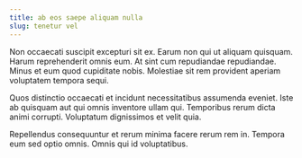 ```yaml
---
title: ab eos saepe aliquam nulla
slug: tenetur vel
---
```


Non occaecati suscipit excepturi sit ex. Earum non qui ut aliquam quisquam. Harum reprehenderit omnis eum. At sint cum repudiandae repudiandae. Minus et eum quod cupiditate nobis. Molestiae sit rem provident aperiam voluptatem tempora sequi.

Quos distinctio occaecati et incidunt necessitatibus assumenda eveniet. Iste ab quisquam aut qui omnis inventore ullam qui. Temporibus rerum dicta animi corrupti. Voluptatum dignissimos et velit quia.

Repellendus consequuntur et rerum minima facere rerum rem in. Tempora eum sed optio omnis. Omnis qui id voluptatibus.
